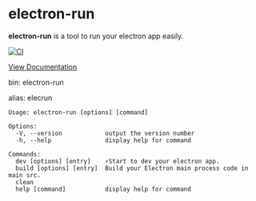 # electron-run
**electron-run** is a tool to run your electron app easily.

[![CI](https://github.com/jctaoo/electron-run/actions/workflows/CI.yml/badge.svg)](https://github.com/jctaoo/electron-run/actions/workflows/CI.yml)

[View Documentation](https://elecrun.jctaoo.com/)

bin: electron-run

alias: elecrun

```
Usage: electron-run [options] [command]

Options:
  -V, --version            output the version number
  -h, --help               display help for command

Commands:
  dev [options] [entry]    ⚡️Start to dev your electron app.
  build [options] [entry]  Build your Electron main process code in main src.
  clean
  help [command]           display help for command
```
